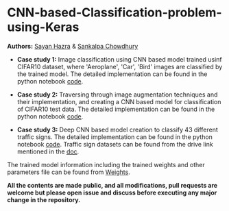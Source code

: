 # CNN-based-Classification-problem-using-Keras

**Authors:** [Sayan Hazra](https://github.com/sayan0506) & [Sankalpa Chowdhury](https://github.com/sankalpachowdhury)

* **Case study 1:** Image classification using CNN based model trained usinf CIFAR10 dataset, where 'Aeroplane', 'Car', 'Bird' images are classified by the trained model. The detailed implementation can be found in the python notebook [code](https://github.com/sayan0506/CNN-based-Case-Studies-using-Keras/blob/master/Image_Classification_with_CNNs_using_Keras_on_CIFAR10.ipynb).

* **Case study 2:** Traversing through image augmentation techniques and their implementation, and creating a CNN based model for classification of CIFAR10 test data. The detailed implementation can be found in the python notebook [code](https://github.com/sayan0506/CNN-based-Case-Studies-using-Keras/blob/master/Image_Data_Augmentation_with_Keras_Complete.ipynb). 

* **Case study 3:** Deep CNN based model creation to classify 43 different traffic signs. The detailed implementation can be found in the python notebook [code](https://github.com/sayan0506/CNN-based-Case-Studies-using-Keras/blob/master/Deep_Learning_For_Traffic_Sign_Classification.ipynb). Traffic sign datasets can be found from the drive link mentioned in the [doc](https://github.com/sayan0506/CNN-Based-Case-Studies-Using-Keras/tree/master/Datasets/Traffic_signs%20dataset).

The trained model information including the trained weights and other parameters file can be found from [Weights](https://github.com/sayan0506/CNN-Based-Case-Studies-Using-Keras/tree/master/Weights).

**All the contents are made public, and all modifications, pull requests are welcome but please open issue and discuss before executing any major change in the repository.**
